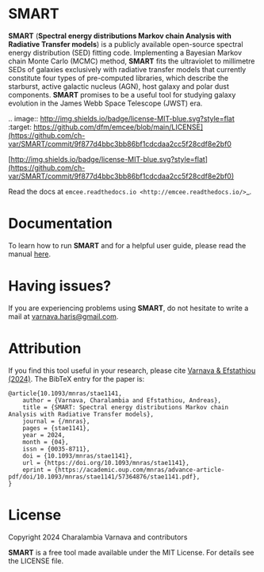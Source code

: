 SMART
=====

**SMART** (**Spectral energy distributions Markov chain Analysis with Radiative Transfer models**) is a publicly available open-source spectral energy distribution (SED) fitting code. Implementing a Bayesian Markov chain Monte Carlo (MCMC) method, **SMART** fits the ultraviolet to millimetre SEDs of galaxies exclusively with radiative transfer models that currently constitute four types of pre-computed libraries, which describe the starburst, active galactic nucleus (AGN), host galaxy and polar dust components. **SMART** promises to be a useful tool for studying galaxy evolution in the James Webb Space Telescope (JWST) era.

.. image:: http://img.shields.io/badge/license-MIT-blue.svg?style=flat
    :target: https://github.com/dfm/emcee/blob/main/LICENSE](https://github.com/ch-var/SMART/commit/9f877d4bbc3bb86bf1cdcdaa2cc5f28cdf8e2bf0


[http://img.shields.io/badge/license-MIT-blue.svg?style=flat](https://github.com/ch-var/SMART/commit/9f877d4bbc3bb86bf1cdcdaa2cc5f28cdf8e2bf0)

Read the docs at `emcee.readthedocs.io <http://emcee.readthedocs.io/>`_.


Documentation
=============

To learn how to run **SMART** and for a helpful user guide, please read the manual [here](https://github.com/ch-var/SMART/commit/f8f7c03e5e77572f480abdd37f277920fe42b5c0).


Having issues?
=============

If you are experiencing problems using **SMART**, do not hesitate to write a mail at varnava.haris@gmail.com. 


Attribution
=============

If you find this tool useful in your research, please cite [Varnava & Efstathiou (2024)](https://academic.oup.com/mnras/advance-article/doi/10.1093/mnras/stae1141/7660585). The BibTeX entry for the paper is:

    @article{10.1093/mnras/stae1141,
        author = {Varnava, Charalambia and Efstathiou, Andreas},
        title = {SMART: Spectral energy distributions Markov chain Analysis with Radiative Transfer models},
        journal = {/mnras},
        pages = {stae1141},
        year = 2024,
        month = {04},
        issn = {0035-8711},
        doi = {10.1093/mnras/stae1141},
        url = {https://doi.org/10.1093/mnras/stae1141},
        eprint = {https://academic.oup.com/mnras/advance-article-pdf/doi/10.1093/mnras/stae1141/57364876/stae1141.pdf},
    }


License
=======

Copyright 2024 Charalambia Varnava and contributors

**SMART** is a free tool made available under the MIT License. For details see the LICENSE file.

